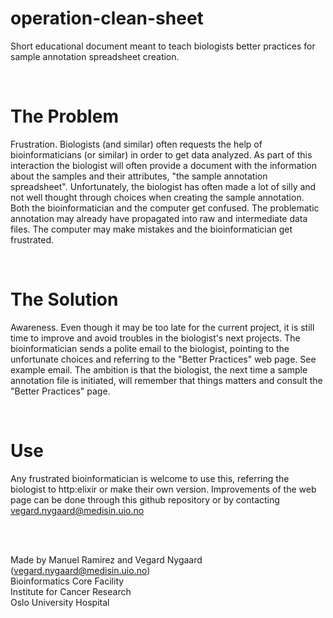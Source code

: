 
# operation-clean-sheet

Short educational document meant to teach biologists better practices for sample annotation spreadsheet creation.

<br/>

# The Problem

Frustration. Biologists (and similar) often requests the help of bioinformaticians (or similar) in order to get data analyzed. As part of this interaction the biologist will often provide a document with the information about the samples and their attributes, "the sample annotation spreadsheet". Unfortunately, the biologist has often made a lot of silly and not well thought through choices when creating the sample annotation. Both the bioinformatician and the computer get confused. The problematic annotation may already have propagated into raw and intermediate data files. The computer may make mistakes and the bioinformatician get frustrated. 

<br/>

# The Solution

Awareness. Even though it may be too late for the current project, it is still time to improve and avoid troubles in the biologist's next projects. The bioinformatician sends a polite email to the biologist, pointing to the unfortunate choices and referring to the "Better Practices" web page. See example email. The ambition is that the biologist, the next time a sample annotation file is initiated, will remember that things matters and consult the "Better Practices" page.

<br/>

# Use

Any frustrated bioinformatician is welcome to use this, referring the biologist to http:elixir or make their own version. Improvements of the web page can be done through this github repository or by contacting vegard.nygaard@medisin.uio.no

<br/>
<br/>

Made by Manuel Ramirez and Vegard Nygaard (vegard.nygaard@medisin.uio.no) <br/>
Bioinformatics Core Facility<br/>
Institute for Cancer Research<br/>
Oslo University Hospital<br/>
<br/>









